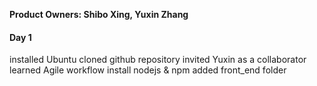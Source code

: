 **Product Owners: Shibo Xing, Yuxin Zhang**

#### Day 1 ####
installed Ubuntu
cloned github repository
invited Yuxin as a collaborator
learned Agile workflow
install nodejs & npm
added front_end folder
